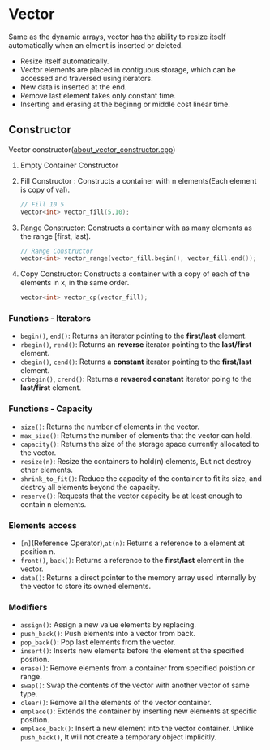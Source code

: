 # Vector
Same as the dynamic arrays, vector has the ability to resize itself automatically when an elment is inserted or deleted. 
- Resize itself automatically.
- Vector elements are placed in contiguous storage, which can be accessed and traversed using iterators.
- New data is inserted at the end.
- Remove last element takes only constant time.
- Inserting and erasing at the beginng or middle cost linear time.

## Constructor
Vector constructor([about_vector_constructor.cpp](about_vector_constructor.cpp))
1. Empty Container Constructor
1. Fill Constructor : Constructs a container with n elements(Each element is copy of val).
    ```cpp
    // Fill 10 5
    vector<int> vector_fill(5,10);
    ```
1. Range Constructor: Constructs a container with as many elements as the range [first, last).
    ```cpp
    // Range Constructor
    vector<int> vector_range(vector_fill.begin(), vector_fill.end());
    ```

1. Copy Constructor: Constructs a container with a copy of each of the elements in x, in the same order.
    ```cpp
    vector<int> vector_cp(vector_fill);
    ```

### Functions - Iterators
- `begin()`, `end()`: Returns an iterator pointing to the __first/last__ element. 
- `rbegin()`, `rend()`: Returns an __reverse__ iterator pointing to the __last/first__ element.
- `cbegin()`, `cend()`: Returns a __constant__ iterator pointing to the __first/last__ element.
- `crbegin()`, `crend()`: Returns a __revsered constant__ iterator poing to the __last/first__ element.

### Functions - Capacity
- `size()`: Returns the number of elements in the vector.
- `max_size()`: Returns the number of elements that the vector can hold.
- `capacity()`: Returns the size of the storage space currently allocated to the vector.
- `resize(n)`: Resize the containers to hold(n) elements, But not destroy other elements.
- `shrink_to_fit()`: Reduce the capacity of the container to fit its size, and destroy all elements beyond the capacity.
- `reserve()`: Requests that the vector capacity be at least enough to contain n elements.

### Elements access
- `[n]`(Reference Operator),`at(n)`: Returns a reference to a element at position n.
- `front()`, `back()`: Returns a reference to the __first/last__ element in the vector.
- `data()`: Returns a direct pointer to the memory array used internally by the vector to store its owned elements.

### Modifiers
- `assign()`: Assign a new value elements by replacing.
- `push_back()`: Push elements into a vector from back.
- `pop_back()`: Pop last elements from the vector.
- `insert()`: Inserts new elements before the element at the specified position.
- `erase()`: Remove elements from a container from specified poistion or range.
- `swap()`: Swap the contents of the vector with another vector of same type.
- `clear()`: Remove all the elements of the vector container.
- `emplace()`: Extends the container by inserting new elements at specific position.
- `emplace_back()`: Insert a new element into the vector container. Unlike `push_back()`, It will not create a temporary object implicitly.




